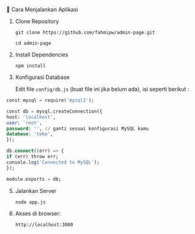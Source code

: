 🚀 Cara Menjalankan Aplikasi
1. Clone Repository
 
    `git clone https://github.com/fahmipw/admin-page.git`
 
    `cd admin-page`


2. Install Dependencies

   `npm install`

3. Konfigurasi Database

   Edit file `config/db.js` (buat file ini jika belum ada), isi seperti berikut :

  ```sql
const mysql = require('mysql2');

const db = mysql.createConnection({
  host: 'localhost',
  user: 'root',
  password: '', // ganti sesuai konfigurasi MySQL kamu
  database: 'toko',
});

db.connect((err) => {
  if (err) throw err;
  console.log('Connected to MySQL');
});

module.exports = db;
```



5. Jalankan Server

    `node app.js`

6. Akses di browser: 

    `http://localhost:3000`
